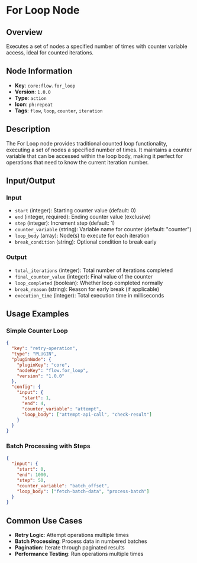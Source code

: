 # For Loop Node

## Overview

Executes a set of nodes a specified number of times with counter variable access, ideal for counted iterations.

## Node Information

- **Key**: `core:flow.for_loop`
- **Version**: `1.0.0`
- **Type**: `action`
- **Icon**: `ph:repeat`
- **Tags**: `flow`, `loop`, `counter`, `iteration`

## Description

The For Loop node provides traditional counted loop functionality, executing a set of nodes a specified number of times. It maintains a counter variable that can be accessed within the loop body, making it perfect for operations that need to know the current iteration number.

## Input/Output

### Input
- `start` (integer): Starting counter value (default: 0)
- `end` (integer, required): Ending counter value (exclusive)
- `step` (integer): Increment step (default: 1)
- `counter_variable` (string): Variable name for counter (default: "counter")
- `loop_body` (array): Node(s) to execute for each iteration
- `break_condition` (string): Optional condition to break early

### Output
- `total_iterations` (integer): Total number of iterations completed
- `final_counter_value` (integer): Final value of the counter
- `loop_completed` (boolean): Whether loop completed normally
- `break_reason` (string): Reason for early break (if applicable)
- `execution_time` (integer): Total execution time in milliseconds

## Usage Examples

### Simple Counter Loop
```json
{
  "key": "retry-operation",
  "type": "PLUGIN",
  "pluginNode": {
    "pluginKey": "core",
    "nodeKey": "flow.for_loop",
    "version": "1.0.0"
  },
  "config": {
    "input": {
      "start": 1,
      "end": 4,
      "counter_variable": "attempt",
      "loop_body": ["attempt-api-call", "check-result"]
    }
  }
}
```

### Batch Processing with Steps
```json
{
  "input": {
    "start": 0,
    "end": 1000,
    "step": 50,
    "counter_variable": "batch_offset",
    "loop_body": ["fetch-batch-data", "process-batch"]
  }
}
```

## Common Use Cases

- **Retry Logic**: Attempt operations multiple times
- **Batch Processing**: Process data in numbered batches
- **Pagination**: Iterate through paginated results
- **Performance Testing**: Run operations multiple times
